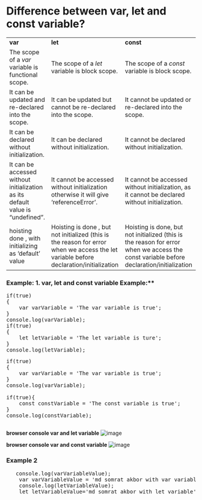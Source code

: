 # Difference between var, let and const variable?

<table><tbody><tr><td><strong>var</strong></td><td><strong>let</strong></td><td><strong>const</strong></td></tr><tr><td>The scope of a <i>var </i>variable is functional scope.</td><td>The scope of a<i> let</i> variable is block scope.</td><td>The scope of a <i>const</i> variable is block scope.</td></tr><tr><td>It can be updated and re-declared into the scope.</td><td>It can be updated but cannot be re-declared into the scope.</td><td>It cannot be updated or re-declared into the scope.</td></tr><tr><td>It can be declared without initialization.</td><td>It can be declared without initialization.</td><td>It cannot be declared without initialization.</td></tr><tr><td>It can be accessed without initialization as its default value is “undefined”.</td><td>It cannot be accessed without initialization otherwise it will give ‘referenceError’.</td><td>It cannot be accessed without initialization, as it cannot be declared without initialization.</td></tr><tr><td>hoisting done , with initializing as ‘default’ value</td><td>Hoisting is done , but not initialized (this is the reason for error when we access the let variable before declaration/initialization</td><td>Hoisting is done, but not initialized (this is the reason for error when we access the const variable before declaration/initialization</td></tr></tbody></table>

### Example: 1. var, let and const variable Example:**
<pre>
if(true)
{
    var varVariable = 'The var variable is true';
}
console.log(varVariable);
if(true)
{
    let letVariable = 'The let variable is ture';
}
console.log(letVariable);
</pre>
<pre>
if(true)
{
    var varVariable = 'The var variable is true';
}
console.log(varVariable);

if(true){
    const constVariable = 'The const variable is true';
}
console.log(constVariable);

</pre>

**browser console var and let variable**
![image](https://user-images.githubusercontent.com/53125546/189515482-efaa760f-62c1-4882-867a-4fb7e8de001a.png)

**browser console var and const variable**
![image](https://user-images.githubusercontent.com/53125546/189515569-23c0b0aa-4ea2-4514-9d7c-d8152ee81dd4.png)


### Example 2
<pre>
   console.log(varVariableValue);
    var varVariableValue = 'md somrat akbor with var variable';
    console.log(letVariableValue);
    let letVariableValue='md somrat akbor with let variable';
</pre>



